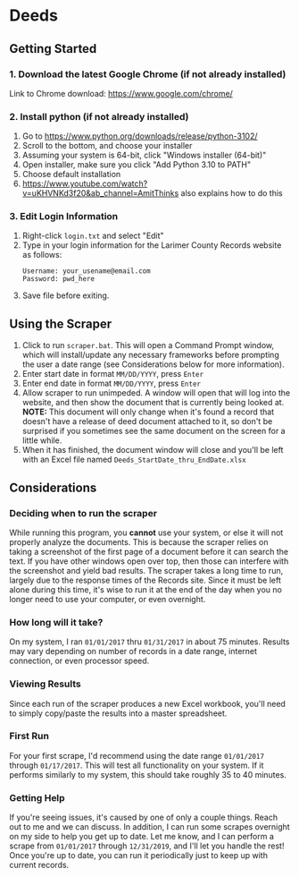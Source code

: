 # Deeds
## Getting Started
### 1. Download the latest Google Chrome (if not already installed)
Link to Chrome download: https://www.google.com/chrome/
### 2. Install python (if not already installed)
1. Go to https://www.python.org/downloads/release/python-3102/
2. Scroll to the bottom, and choose your installer
3. Assuming your system is 64-bit, click "Windows installer (64-bit)"
4. Open installer, make sure you click "Add Python 3.10 to PATH"
5. Choose default installation
6. https://www.youtube.com/watch?v=uKHVNKd3f20&ab_channel=AmitThinks also explains how to do this
### 3. Edit Login Information
1. Right-click `login.txt` and select "Edit"
2. Type in your login information for the Larimer County Records website as follows:<br>
      ```
      Username: your_usename@email.com
      Password: pwd_here
      ```
3. Save file before exiting. 
## Using the Scraper
1. Click to run `scraper.bat`. This will open a Command Prompt window, which will install/update any necessary frameworks before prompting the user a date range (see Considerations below for more information).
2. Enter start date in format `MM/DD/YYYY`, press `Enter`
3. Enter end date in format `MM/DD/YYYY`, press `Enter`
4. Allow scraper to run unimpeded. A window will open that will log into the website, and then show the document that is currently being looked at. <b>NOTE:</b> This document will only change when it's found a record that doesn't have a release of deed document attached to it, so don't be surprised if you sometimes see the same document on the screen for a little while. 
5. When it has finished, the document window will close and you'll be left with an Excel file named `Deeds_StartDate_thru_EndDate.xlsx`
## Considerations
### Deciding when to run the scraper
While running this program, you <b>cannot</b> use your system, or else it will not properly analyze the documents. This is because the scraper relies on taking a screenshot of the first page of a document before it can search the text. If you have other windows open over top, then those can interfere with the screenshot and yield bad results.
The scraper takes a long time to run, largely due to the response times of the Records site. Since it must be left alone during this time, it's wise to run it at the end of the day when you no longer need to use your computer, or even overnight. 
### How long will it take?
On my system, I ran `01/01/2017` thru `01/31/2017` in about 75 minutes. Results may vary depending on number of records in a date range, internet connection, or even processor speed.
### Viewing Results
Since each run of the scraper produces a new Excel workbook, you'll need to simply copy/paste the results into a master spreadsheet.
### First Run
For your first scrape, I'd recommend using the date range `01/01/2017` through `01/17/2017`. This will test all functionality on your system. If it performs similarly to my system, this should take roughly 35 to 40 minutes. 
### Getting Help
If you're seeing issues, it's caused by one of only a couple things. Reach out to me and we can discuss. 
In addition, I can run some scrapes overnight on my side to help you get up to date. Let me know, and I can perform a scrape from `01/01/2017` through `12/31/2019`, and I'll let you handle the rest! Once you're up to date, you can run it periodically just to keep up with current records.
